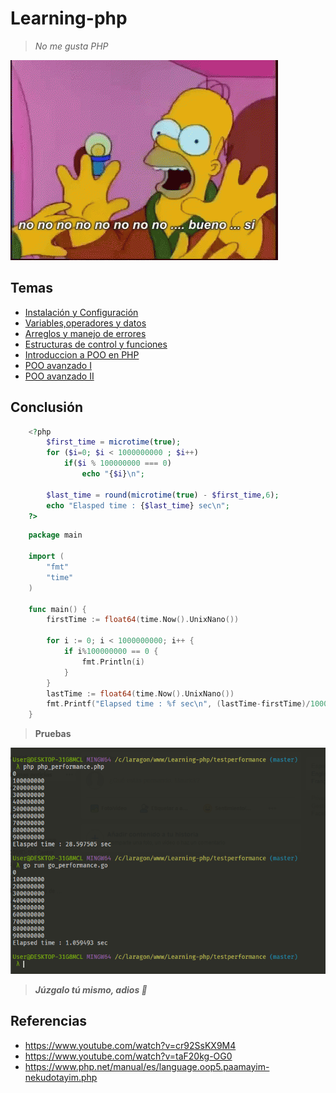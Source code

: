 # Learning-php

> *No me gusta PHP*

![alt](img/homero.gif)

## Temas

- [Instalación y Configuración](./001/README.md)
- [Variables,operadores y datos](./002/)
- [Arreglos y manejo de errores](./003/)
- [Estructuras de control y funciones](./004/)
- [Introduccion a POO en PHP](./005/)
- [POO avanzado I](./006/)
- [POO avanzado II](./007/)

## Conclusión

```php
    <?php
        $first_time = microtime(true);
        for ($i=0; $i < 1000000000 ; $i++)
            if($i % 100000000 === 0)
                echo "{$i}\n";

        $last_time = round(microtime(true) - $first_time,6);
        echo "Elasped time : {$last_time} sec\n";
    ?>
```

```go
    package main

    import (
        "fmt"
        "time"
    )

    func main() {
        firstTime := float64(time.Now().UnixNano())

        for i := 0; i < 1000000000; i++ {
            if i%100000000 == 0 {
                fmt.Println(i)
            }
        }
        lastTime := float64(time.Now().UnixNano())
        fmt.Printf("Elapsed time : %f sec\n", (lastTime-firstTime)/1000000000)
    }
```

> **Pruebas**

![alt](img/test_performance.png)

> ***Júzgalo tú mismo, adios 🙂***

## Referencias

- https://www.youtube.com/watch?v=cr92SsKX9M4
- https://www.youtube.com/watch?v=taF20kg-OG0
- https://www.php.net/manual/es/language.oop5.paamayim-nekudotayim.php
